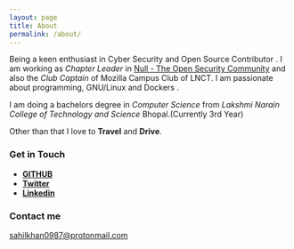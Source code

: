 ```yaml
---
layout: page
title: About
permalink: /about/
---
```

Being a keen enthusiast in Cyber Security and Open Source Contributor . I am working as _Chapter Leader_ in  [Null - The Open Security Community](http://null.co.in) and also the _Club Captain_ of Mozilla Campus Club of LNCT. I am passionate about programming, GNU/Linux and Dockers . 

I am doing a bachelors degree in _Computer Science_ from _Lakshmi Narain College of Technology and Science_ Bhopal.(Currently 3rd Year)

Other than that I love to **Travel** and **Drive**.


### Get in Touch

* [**GITHUB**](https://github.com/codesahil)
* [**Twitter**](https://twitter.com/codesahil)
* [**Linkedin**](https://www.linkedin.com/in/sahil-khan-030977128/)

### Contact me

[sahilkhan0987@protonmail.com](mailto:sahilkhan0987@protonmail.com)
